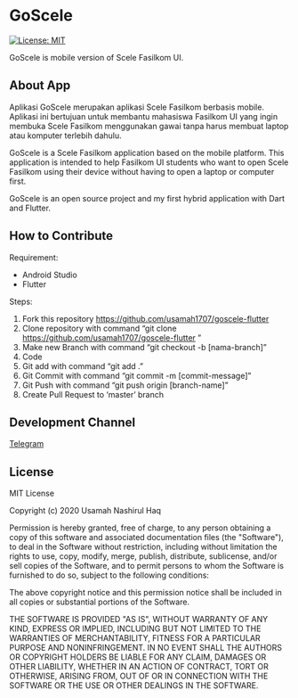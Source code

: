 GoScele
=======

[![License: MIT](https://img.shields.io/badge/License-MIT-yellow.svg)](https://opensource.org/licenses/MIT)

GoScele is mobile version of Scele Fasilkom UI.

About App
---------
Aplikasi GoScele merupakan aplikasi Scele Fasilkom berbasis mobile. Aplikasi ini bertujuan untuk membantu mahasiswa Fasilkom UI yang ingin membuka Scele Fasilkom menggunakan gawai tanpa harus membuat laptop atau komputer terlebih dahulu.

GoScele is a Scele Fasilkom application based on the mobile platform. This application is intended to help Fasilkom UI students who want to open Scele Fasilkom using their device without having to open a laptop or computer first. 

GoScele is an open source project and my first hybrid application with Dart and Flutter.


How to Contribute
-----------------
Requirement:
- Android Studio
- Flutter

Steps:
1. Fork this repository https://github.com/usamah1707/goscele-flutter
2. Clone repository with command “git clone https://github.com/usamah1707/goscele-flutter ”
3. Make new Branch with command “git checkout -b [nama-branch]”
4. Code
5. Git add with command “git add .”
6. Git Commit with command “git commit -m [commit-message]”
7. Git Push with command “git push origin [branch-name]”
8. Create Pull Request to ‘master’ branch

Development Channel
-------------------
[Telegram](https://t.me/joinchat/HU00dWCmIn4G8BiB)

License
-------
MIT License

Copyright (c) 2020 Usamah Nashirul Haq

Permission is hereby granted, free of charge, to any person obtaining a copy
of this software and associated documentation files (the "Software"), to deal
in the Software without restriction, including without limitation the rights
to use, copy, modify, merge, publish, distribute, sublicense, and/or sell
copies of the Software, and to permit persons to whom the Software is
furnished to do so, subject to the following conditions:

The above copyright notice and this permission notice shall be included in all
copies or substantial portions of the Software.

THE SOFTWARE IS PROVIDED "AS IS", WITHOUT WARRANTY OF ANY KIND, EXPRESS OR
IMPLIED, INCLUDING BUT NOT LIMITED TO THE WARRANTIES OF MERCHANTABILITY,
FITNESS FOR A PARTICULAR PURPOSE AND NONINFRINGEMENT. IN NO EVENT SHALL THE
AUTHORS OR COPYRIGHT HOLDERS BE LIABLE FOR ANY CLAIM, DAMAGES OR OTHER
LIABILITY, WHETHER IN AN ACTION OF CONTRACT, TORT OR OTHERWISE, ARISING FROM,
OUT OF OR IN CONNECTION WITH THE SOFTWARE OR THE USE OR OTHER DEALINGS IN THE
SOFTWARE.


